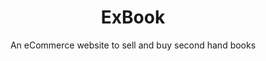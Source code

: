 <center><h1>ExBook</h1><center>
<center><p>An eCommerce website to sell and buy second hand books
</center>
